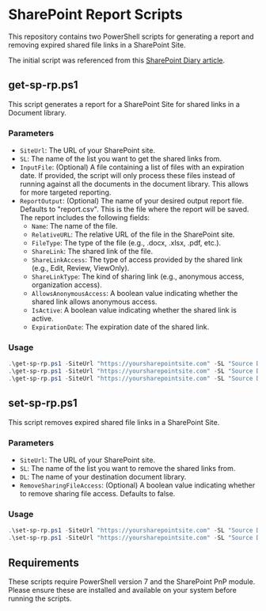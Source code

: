 # SharePoint Report Scripts

This repository contains two PowerShell scripts for generating a report and removing expired shared file links in a SharePoint Site. 

The initial script was referenced from this [SharePoint Diary article](https://www.sharepointdiary.com/2020/11/generate-shared-links-permission-report-in-sharepoint-online.html).

## get-sp-rp.ps1

This script generates a report for a SharePoint Site for shared links in a Document library. 

### Parameters

- `SiteUrl`: The URL of your SharePoint site.
- `SL`: The name of the list you want to get the shared links from.
- `InputFile`: (Optional) A file containing a list of files with an expiration date. If provided, the script will only process these files instead of running against all the documents in the document library. This allows for more targeted reporting.
- `ReportOutput`: (Optional) The name of your desired output report file. Defaults to "report.csv". This is the file where the report will be saved. The report includes the following fields:
  - `Name`: The name of the file.
  - `RelativeURL`: The relative URL of the file in the SharePoint site.
  - `FileType`: The type of the file (e.g., .docx, .xlsx, .pdf, etc.).
  - `ShareLink`: The shared link of the file.
  - `ShareLinkAccess`: The type of access provided by the shared link (e.g., Edit, Review, ViewOnly).
  - `ShareLinkType`: The kind of sharing link (e.g., anonymous access, organization access).
  - `AllowsAnonymousAccess`: A boolean value indicating whether the shared link allows anonymous access.
  - `IsActive`: A boolean value indicating whether the shared link is active.
  - `ExpirationDate`: The expiration date of the shared link.

### Usage

```powershell
.\get-sp-rp.ps1 -SiteUrl "https://yoursharepointsite.com" -SL "Source Document Library"
.\get-sp-rp.ps1 -SiteUrl "https://yoursharepointsite.com" -SL "Source Document Library" -InputFile "myinputfile.txt"
.\get-sp-rp.ps1 -SiteUrl "https://yoursharepointsite.com" -SL "Source Document Library" -InputFile "myinputfile.txt" -ReportOutput "myreport.csv"
```

## set-sp-rp.ps1

This script removes expired shared file links in a SharePoint Site.

### Parameters

- `SiteUrl`: The URL of your SharePoint site.
- `SL`: The name of the list you want to remove the shared links from.
- `DL`: The name of your destination document library.
- `RemoveSharingFileAccess`: (Optional) A boolean value indicating whether to remove sharing file access. Defaults to false.

### Usage

```powershell
.\set-sp-rp.ps1 -SiteUrl "https://yoursharepointsite.com" -SL "Source Document Library" -DL "Destination Document Library"
.\set-sp-rp.ps1 -SiteUrl "https://yoursharepointsite.com" -SL "Source Document Library" -DL "Destination Document Library" -RemoveSharingFileAccess $true
```

## Requirements

These scripts require PowerShell version 7 and the SharePoint PnP module. Please ensure these are installed and available on your system before running the scripts.


